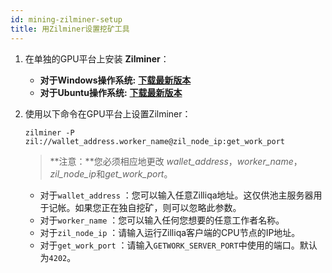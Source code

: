 ```yaml
---
id: mining-zilminer-setup
title: 用Zilminer设置挖矿工具
---
```


1. 在单独的GPU平台上安装 **Zilminer**：

    - **对于Windows操作系统:** [**下载最新版本**](https://github.com/DurianStallSingapore/ZILMiner/releases/)
    - **对于Ubuntu操作系统:** [**下载最新版本**](https://github.com/DurianStallSingapore/ZILMiner/releases/)

2. 使用以下命令在GPU平台上设置Zilminer：

    ```shell
    zilminer -P zil://wallet_address.worker_name@zil_node_ip:get_work_port
    ```

    > **注意：**您必须相应地更改 *wallet_address*，*worker_name*，*zil_node_ip*和*get_work_port*。

    - 对于`wallet_address` ：您可以输入任意Zilliqa地址。这仅供池主服务器用于记帐。如果您正在独自挖矿，则可以忽略此参数。
    - 对于`worker_name` ：您可以输入任何您想要的任意工作者名称。
    - 对于`zil_node_ip` ：请输入运行Zilliqa客户端的CPU节点的IP地址。
    - 对于`get_work_port` ：请输入`GETWORK_SERVER_PORT`中使用的端口。默认为`4202`。